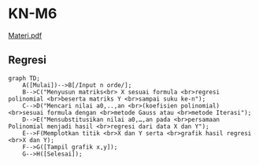 # KN-M6


[Materi.pdf](https://github.com/yozoracaelum/KN-M6/files/11332102/Materi.pdf)

## Regresi

```mermaid
graph TD;
    A([Mulai])-->B[/Input n orde/];
    B-->C("Menyusun matriks<br> X sesuai formula <br>regresi polinomial <br>beserta matriks Y <br>sampai suku ke-n");
    C-->D("Mencari nilai a0,..,an <br>(koefisien polinomial) <br>sesuai formula dengan <br>metode Gauss atau <br>metode Iterasi");
    D-->E("Mensubstitusikan nilai a0,…,an pada <br>persamaan Polinomial menjadi hasil <br>regresi dari data X dan Y");
    E-->F(Memplotkan titik <br>X dan Y serta <br>grafik hasil regresi <br>X dan Y);
    F-->G([Tampil grafik x,y]);
    G-->H([Selesai]);
```
